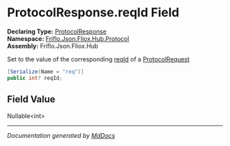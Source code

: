 ﻿<!--  
  <auto-generated>   
    The contents of this file were generated by a tool.  
    Changes to this file may be list if the file is regenerated  
  </auto-generated>   
-->

# ProtocolResponse.reqId Field

**Declaring Type:** [ProtocolResponse](../index.md)  
**Namespace:** [Friflo.Json.Fliox.Hub.Protocol](../../index.md)  
**Assembly:** Friflo.Json.Fliox.Hub

Set to the value of the corresponding [reqId](../../ProtocolRequest/fields/reqId.md) of a [ProtocolRequest](../../ProtocolRequest/index.md)

```csharp
[Serialize(Name = "req")]
public int? reqId;
```

## Field Value

Nullable\<int\>

___

*Documentation generated by [MdDocs](https://github.com/ap0llo/mddocs)*
